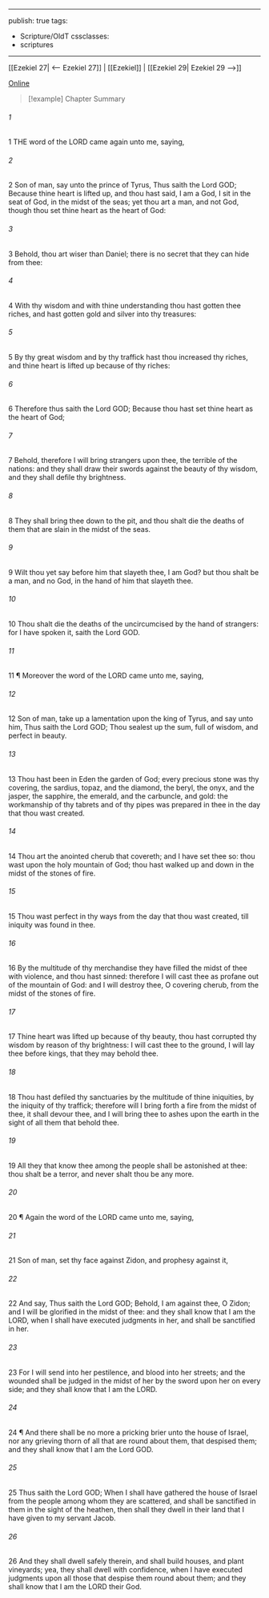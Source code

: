 

---
publish: true
tags:
  - Scripture/OldT
cssclasses:
  - scriptures
---
[[Ezekiel 27| <-- Ezekiel 27]] | [[Ezekiel]] | [[Ezekiel 29| Ezekiel 29 -->]]

[Online](https://churchofjesuschrist.org/study/scriptures/ot/ezek/28?lang=eng)

>[!example] Chapter Summary
>
###### 1
1 THE word of the LORD came again unto me, saying,
###### 2
2 Son of man, say unto the prince of Tyrus, Thus saith the Lord GOD; Because thine heart is lifted up, and thou hast said, I am a God, I sit in the seat of God, in the midst of the seas; yet thou art a man, and not God, though thou set thine heart as the heart of God:
###### 3
3 Behold, thou art wiser than Daniel; there is no secret that they can hide from thee:
###### 4
4 With thy wisdom and with thine understanding thou hast gotten thee riches, and hast gotten gold and silver into thy treasures:
###### 5
5 By thy great wisdom and by thy traffick hast thou increased thy riches, and thine heart is lifted up because of thy riches:
###### 6
6 Therefore thus saith the Lord GOD; Because thou hast set thine heart as the heart of God;
###### 7
7 Behold, therefore I will bring strangers upon thee, the terrible of the nations: and they shall draw their swords against the beauty of thy wisdom, and they shall defile thy brightness.
###### 8
8 They shall bring thee down to the pit, and thou shalt die the deaths of them that are slain in the midst of the seas.
###### 9
9 Wilt thou yet say before him that slayeth thee, I am God?  but thou shalt be a man, and no God, in the hand of him that slayeth thee.
###### 10
10 Thou shalt die the deaths of the uncircumcised by the hand of strangers: for I have spoken it, saith the Lord GOD.
###### 11
11 ¶ Moreover the word of the LORD came unto me, saying,
###### 12
12 Son of man, take up a lamentation upon the king of Tyrus, and say unto him, Thus saith the Lord GOD; Thou sealest up the sum, full of wisdom, and perfect in beauty.
###### 13
13 Thou hast been in Eden the garden of God; every precious stone was thy covering, the sardius, topaz, and the diamond, the beryl, the onyx, and the jasper, the sapphire, the emerald, and the carbuncle, and gold: the workmanship of thy tabrets and of thy pipes was prepared in thee in the day that thou wast created.
###### 14
14 Thou art the anointed cherub that covereth; and I have set thee so: thou wast upon the holy mountain of God; thou hast walked up and down in the midst of the stones of fire.
###### 15
15 Thou wast perfect in thy ways from the day that thou wast created, till iniquity was found in thee.
###### 16
16 By the multitude of thy merchandise they have filled the midst of thee with violence, and thou hast sinned: therefore I will cast thee as profane out of the mountain of God: and I will destroy thee, O covering cherub, from the midst of the stones of fire.
###### 17
17 Thine heart was lifted up because of thy beauty, thou hast corrupted thy wisdom by reason of thy brightness: I will cast thee to the ground, I will lay thee before kings, that they may behold thee.
###### 18
18 Thou hast defiled thy sanctuaries by the multitude of thine iniquities, by the iniquity of thy traffick; therefore will I bring forth a fire from the midst of thee, it shall devour thee, and I will bring thee to ashes upon the earth in the sight of all them that behold thee.
###### 19
19 All they that know thee among the people shall be astonished at thee: thou shalt be a terror, and never shalt thou be any more.
###### 20
20 ¶ Again the word of the LORD came unto me, saying,
###### 21
21 Son of man, set thy face against Zidon, and prophesy against it,
###### 22
22 And say, Thus saith the Lord GOD; Behold, I am against thee, O Zidon; and I will be glorified in the midst of thee: and they shall know that I am the LORD, when I shall have executed judgments in her, and shall be sanctified in her.
###### 23
23 For I will send into her pestilence, and blood into her streets; and the wounded shall be judged in the midst of her by the sword upon her on every side; and they shall know that I am the LORD.
###### 24
24 ¶ And there shall be no more a pricking brier unto the house of Israel, nor any grieving thorn of all that are round about them, that despised them; and they shall know that I am the Lord GOD.
###### 25
25 Thus saith the Lord GOD; When I shall have gathered the house of Israel from the people among whom they are scattered, and shall be sanctified in them in the sight of the heathen, then shall they dwell in their land that I have given to my servant Jacob.
###### 26
26 And they shall dwell safely therein, and shall build houses, and plant vineyards; yea, they shall dwell with confidence, when I have executed judgments upon all those that despise them round about them; and they shall know that I am the LORD their God.



